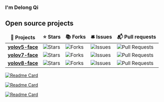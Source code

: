 ### I'm Delong Qi

<h2>Open source projects</h2>
<table>
  <thead align="center">
    <tr border: none;>
      <td><b>🎁 Projects</b></td>
      <td><b>⭐ Stars</b></td>
      <td><b>📚 Forks</b></td>
      <td><b>🛎 Issues</b></td>
      <td><b>📬 Pull requests</b></td>
    </tr>
  </thead>
  <tbody>
    <tr>
      <td><a href="https://github.com/deepcam-cn/yolov5-face"><b>yolov5-face</b></a></td>
      <td><img alt="Stars" src="https://img.shields.io/github/stars/deepcam-cn/yolov5-face?style=flat-square&labelColor=343b41"/></td>
      <td><img alt="Forks" src="https://img.shields.io/github/forks/deepcam-cn/yolov5-face?style=flat-square&labelColor=343b41"/></td>
      <td><img alt="Issues" src="https://img.shields.io/github/issues/deepcam-cn/yolov5-face?style=flat-square&labelColor=343b41"/></td>
      <td><img alt="Pull Requests" src="https://img.shields.io/github/issues-pr/deepcam-cn/yolov5-face?style=flat-square&labelColor=343b41"/></td>
    </tr>
    <tr>
      <td><a href="https://github.com/derronqi/yolov7-face"><b>yolov7-face</b></a></td>
      <td><img alt="Stars" src="https://img.shields.io/github/stars/derronqi/yolov7-face?style=flat-square&labelColor=343b41"/></td>
      <td><img alt="Forks" src="https://img.shields.io/github/forks/derronqi/yolov7-face?style=flat-square&labelColor=343b41"/></td>
      <td><img alt="Issues" src="https://img.shields.io/github/issues/derronqi/yolov7-face?style=flat-square&labelColor=343b41"/></td>
      <td><img alt="Pull Requests" src="https://img.shields.io/github/issues-pr/derronqi/yolov7-face?style=flat-square&labelColor=343b41"/></td>
    </tr>
	  <tr>
      <td><a href="https://github.com/derronqi/yolov8-face"><b>yolov8-face</b></a></td>
      <td><img alt="Stars" src="https://img.shields.io/github/stars/derronqi/yolov8-face?style=flat-square&labelColor=343b41"/></td>
      <td><img alt="Forks" src="https://img.shields.io/github/forks/derronqi/yolov8-face?style=flat-square&labelColor=343b41"/></td>
      <td><img alt="Issues" src="https://img.shields.io/github/issues/derronqi/yolov8-face?style=flat-square&labelColor=343b41"/></td>
      <td><img alt="Pull Requests" src="https://img.shields.io/github/issues-pr/derronqi/yolov8-face?style=flat-square&labelColor=343b41"/></td>
    </tr>
  </tbody>
</table>

[![Readme Card](https://github-readme-stats.vercel.app/api/pin/?username=deepcam-cn&repo=yolov5-face)](https://github.com/deepcam-cn/yolov5-face)

[![Readme Card](https://github-readme-stats.vercel.app/api/pin/?username=derronqi&repo=yolov7-face)](https://github.com/derronqi/yolov7-face)

[![Readme Card](https://github-readme-stats.vercel.app/api/pin/?username=derronqi&repo=yolov8-face)](https://github.com/derronqi/yolov8-face)
